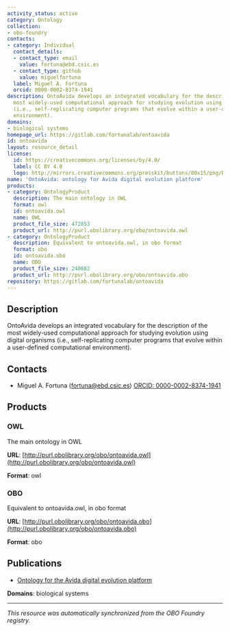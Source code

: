 ```yaml
---
activity_status: active
category: Ontology
collection:
- obo-foundry
contacts:
- category: Individual
  contact_details:
  - contact_type: email
    value: fortuna@ebd.csic.es
  - contact_type: github
    value: miguelfortuna
  label: Miguel A. Fortuna
  orcid: 0000-0002-8374-1941
description: OntoAvida develops an integrated vocabulary for the description of the
  most widely-used computational approach for studying evolution using digital organisms
  (i.e., self-replicating computer programs that evolve within a user-defined computational
  environment).
domains:
- biological systems
homepage_url: https://gitlab.com/fortunalab/ontoavida
id: ontoavida
layout: resource_detail
license:
  id: https://creativecommons.org/licenses/by/4.0/
  label: CC BY 4.0
  logo: http://mirrors.creativecommons.org/presskit/buttons/80x15/png/by.png
name: 'OntoAvida: ontology for Avida digital evolution platform'
products:
- category: OntologyProduct
  description: The main ontology in OWL
  format: owl
  id: ontoavida.owl
  name: OWL
  product_file_size: 472853
  product_url: http://purl.obolibrary.org/obo/ontoavida.owl
- category: OntologyProduct
  description: Equivalent to ontoavida.owl, in obo format
  format: obo
  id: ontoavida.obo
  name: OBO
  product_file_size: 240082
  product_url: http://purl.obolibrary.org/obo/ontoavida.obo
repository: https://gitlab.com/fortunalab/ontoavida
---
```

## Description

OntoAvida develops an integrated vocabulary for the description of the most widely-used computational approach for studying evolution using digital organisms (i.e., self-replicating computer programs that evolve within a user-defined computational environment).

## Contacts

- Miguel A. Fortuna (fortuna@ebd.csic.es) [ORCID: 0000-0002-8374-1941](https://orcid.org/0000-0002-8374-1941)

## Products

### OWL

The main ontology in OWL

**URL**: [http://purl.obolibrary.org/obo/ontoavida.owl](http://purl.obolibrary.org/obo/ontoavida.owl)

**Format**: owl

### OBO

Equivalent to ontoavida.owl, in obo format

**URL**: [http://purl.obolibrary.org/obo/ontoavida.obo](http://purl.obolibrary.org/obo/ontoavida.obo)

**Format**: obo

## Publications

- [Ontology for the Avida digital evolution platform](https://doi.org/10.1038/s41597-023-02514-3)

**Domains**: biological systems

---

*This resource was automatically synchronized from the OBO Foundry registry.*